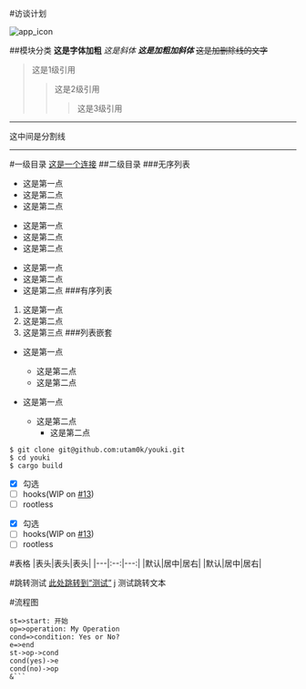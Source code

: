 #访谈计划

![app_icon](docs/login_app_icon.png)

##模块分类
**这是字体加粗**
*这是斜体*
***这是加粗加斜体***
~~这是加删除线的文字~~
>这是1级引用
>>这是2级引用
>>>这是3级引用

----
这中间是分割线
****

#一级目录
[这是一个连接](https://www.baidu.com)
##二级目录
###无序列表
- 这是第一点
- 这是第二点
- 这是第二点
+ 这是第一点
+ 这是第二点
+ 这是第二点
* 这是第一点
* 这是第二点
* 这是第二点
###有序列表
1. 这是第一点
2. 这是第二点
3. 这是第三点
###列表嵌套
+ 这是第一点

   + 这是第二点
   + 这是第二点
* 这是第一点

   * 这是第二点
      * 这是第二点

```shell script
$ git clone git@github.com:utam0k/youki.git
$ cd youki
$ cargo build
```

- [x] 勾选
- [ ] hooks(WIP on [#13](https://github.com/utam0k/youki/issues/13))
- [ ] rootless
* [x] 勾选
* [ ] hooks(WIP on [#13](https://github.com/utam0k/youki/issues/13))
* [ ] rootless

#表格
|表头|表头|表头|
|---|:--:|---:|
|默认|居中|居右|
|默认|居中|居右|

#跳转测试
[此处跳转到“测试”](#jumpTest)
j
<span id="jumpTest">测试跳转文本</span>

#流程图
```flow
st=>start: 开始
op=>operation: My Operation
cond=>condition: Yes or No?
e=>end
st->op->cond
cond(yes)->e
cond(no)->op
&```
